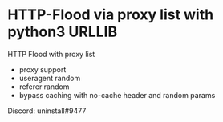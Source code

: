 # HTTP-Flood via proxy list with python3 URLLIB
HTTP Flood with proxy list
* proxy support
* useragent random
* referer random
* bypass caching with no-cache header and random params


Discord: uninstall#9477
